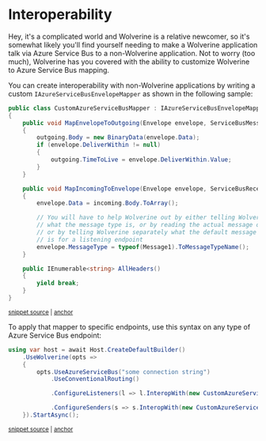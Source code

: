 # Interoperability

Hey, it's a complicated world and Wolverine is a relative newcomer, so it's somewhat likely you'll find yourself needing to make a Wolverine application talk via Azure Service Bus to
a non-Wolverine application. Not to worry (too much), Wolverine has you covered with the ability to customize Wolverine to Azure Service Bus mapping.

You can create interoperability with non-Wolverine applications by writing a custom `IAzureServiceBusEnvelopeMapper`
as shown in the following sample:

<!-- snippet: sample_custom_azure_service_bus_mapper -->
<a id='snippet-sample_custom_azure_service_bus_mapper'></a>
```cs
public class CustomAzureServiceBusMapper : IAzureServiceBusEnvelopeMapper
{
    public void MapEnvelopeToOutgoing(Envelope envelope, ServiceBusMessage outgoing)
    {
        outgoing.Body = new BinaryData(envelope.Data);
        if (envelope.DeliverWithin != null)
        {
            outgoing.TimeToLive = envelope.DeliverWithin.Value;
        }
    }

    public void MapIncomingToEnvelope(Envelope envelope, ServiceBusReceivedMessage incoming)
    {
        envelope.Data = incoming.Body.ToArray();

        // You will have to help Wolverine out by either telling Wolverine
        // what the message type is, or by reading the actual message object,
        // or by telling Wolverine separately what the default message type
        // is for a listening endpoint
        envelope.MessageType = typeof(Message1).ToMessageTypeName();
    }

    public IEnumerable<string> AllHeaders()
    {
        yield break;
    }
}
```
<sup><a href='https://github.com/JasperFx/wolverine/blob/main/src/Transports/Azure/Wolverine.AzureServiceBus.Tests/Samples.cs#L120-L150' title='Snippet source file'>snippet source</a> | <a href='#snippet-sample_custom_azure_service_bus_mapper' title='Start of snippet'>anchor</a></sup>
<!-- endSnippet -->

To apply that mapper to specific endpoints, use this syntax on any type of Azure Service Bus endpoint:

<!-- snippet: sample_configuring_custom_envelope_mapper_for_azure_service_bus -->
<a id='snippet-sample_configuring_custom_envelope_mapper_for_azure_service_bus'></a>
```cs
using var host = await Host.CreateDefaultBuilder()
    .UseWolverine(opts =>
    {
        opts.UseAzureServiceBus("some connection string")
            .UseConventionalRouting()

            .ConfigureListeners(l => l.InteropWith(new CustomAzureServiceBusMapper()))

            .ConfigureSenders(s => s.InteropWith(new CustomAzureServiceBusMapper()));
    }).StartAsync();
```
<sup><a href='https://github.com/JasperFx/wolverine/blob/main/src/Transports/Azure/Wolverine.AzureServiceBus.Tests/Samples.cs#L103-L116' title='Snippet source file'>snippet source</a> | <a href='#snippet-sample_configuring_custom_envelope_mapper_for_azure_service_bus' title='Start of snippet'>anchor</a></sup>
<!-- endSnippet -->
